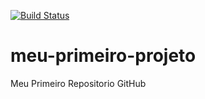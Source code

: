 [![Build Status](https://travis-ci.org/viniciushf/meu-primeiro-projeto.svg?branch=main)](https://travis-ci.org/viniciushf/meu-primeiro-projeto)
# meu-primeiro-projeto
Meu Primeiro Repositorio GitHub

